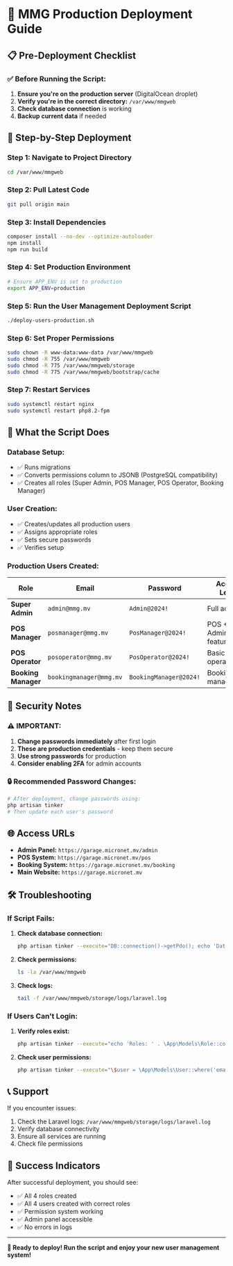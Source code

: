 # 🚀 MMG Production Deployment Guide

## 📋 Pre-Deployment Checklist

### ✅ **Before Running the Script:**
1. **Ensure you're on the production server** (DigitalOcean droplet)
2. **Verify you're in the correct directory:** `/var/www/mmgweb`
3. **Check database connection** is working
4. **Backup current data** if needed

## 🔧 **Step-by-Step Deployment**

### **Step 1: Navigate to Project Directory**
```bash
cd /var/www/mmgweb
```

### **Step 2: Pull Latest Code**
```bash
git pull origin main
```

### **Step 3: Install Dependencies**
```bash
composer install --no-dev --optimize-autoloader
npm install
npm run build
```

### **Step 4: Set Production Environment**
```bash
# Ensure APP_ENV is set to production
export APP_ENV=production
```

### **Step 5: Run the User Management Deployment Script**
```bash
./deploy-users-production.sh
```

### **Step 6: Set Proper Permissions**
```bash
sudo chown -R www-data:www-data /var/www/mmgweb
sudo chmod -R 755 /var/www/mmgweb
sudo chmod -R 775 /var/www/mmgweb/storage
sudo chmod -R 775 /var/www/mmgweb/bootstrap/cache
```

### **Step 7: Restart Services**
```bash
sudo systemctl restart nginx
sudo systemctl restart php8.2-fpm
```

## 🎯 **What the Script Does**

### **Database Setup:**
- ✅ Runs migrations
- ✅ Converts permissions column to JSONB (PostgreSQL compatibility)
- ✅ Creates all roles (Super Admin, POS Manager, POS Operator, Booking Manager)

### **User Creation:**
- ✅ Creates/updates all production users
- ✅ Assigns appropriate roles
- ✅ Sets secure passwords
- ✅ Verifies setup

### **Production Users Created:**
| Role | Email | Password | Access Level |
|------|-------|----------|--------------|
| **Super Admin** | `admin@mmg.mv` | `Admin@2024!` | Full access |
| **POS Manager** | `posmanager@mmg.mv` | `PosManager@2024!` | POS + Admin features |
| **POS Operator** | `posoperator@mmg.mv` | `PosOperator@2024!` | Basic POS operations |
| **Booking Manager** | `bookingmanager@mmg.mv` | `BookingManager@2024!` | Booking management |

## 🔐 **Security Notes**

### **⚠️ IMPORTANT:**
1. **Change passwords immediately** after first login
2. **These are production credentials** - keep them secure
3. **Use strong passwords** for production
4. **Consider enabling 2FA** for admin accounts

### **🔒 Recommended Password Changes:**
```bash
# After deployment, change passwords using:
php artisan tinker
# Then update each user's password
```

## 🌐 **Access URLs**

- **Admin Panel:** `https://garage.micronet.mv/admin`
- **POS System:** `https://garage.micronet.mv/pos`
- **Booking System:** `https://garage.micronet.mv/booking`
- **Main Website:** `https://garage.micronet.mv`

## 🛠️ **Troubleshooting**

### **If Script Fails:**
1. **Check database connection:**
   ```bash
   php artisan tinker --execute="DB::connection()->getPdo(); echo 'Database connected!';"
   ```

2. **Check permissions:**
   ```bash
   ls -la /var/www/mmgweb
   ```

3. **Check logs:**
   ```bash
   tail -f /var/www/mmgweb/storage/logs/laravel.log
   ```

### **If Users Can't Login:**
1. **Verify roles exist:**
   ```bash
   php artisan tinker --execute="echo 'Roles: ' . \App\Models\Role::count();"
   ```

2. **Check user permissions:**
   ```bash
   php artisan tinker --execute="\$user = \App\Models\User::where('email', 'admin@mmg.mv')->first(); echo 'Can access admin: ' . (\$user->hasPermission('admin.access') ? 'YES' : 'NO');"
   ```

## 📞 **Support**

If you encounter issues:
1. Check the Laravel logs: `/var/www/mmgweb/storage/logs/laravel.log`
2. Verify database connectivity
3. Ensure all services are running
4. Check file permissions

## 🎉 **Success Indicators**

After successful deployment, you should see:
- ✅ All 4 roles created
- ✅ All 4 users created with correct roles
- ✅ Permission system working
- ✅ Admin panel accessible
- ✅ No errors in logs

---

**🚀 Ready to deploy! Run the script and enjoy your new user management system!**
